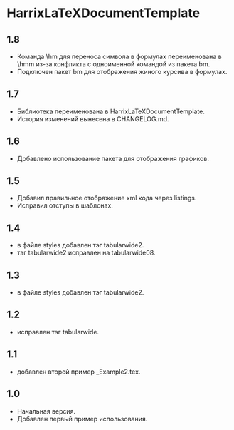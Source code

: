 HarrixLaTeXDocumentTemplate
===========================

1.8
---
 * Команда \hm для переноса символа в формулах переименована в \hmm из-за конфликта с одноименной командой из пакета bm.
 * Подключен пакет bm для отображения жиного курсива в формулах.
 
1.7
---
 * Библиотека переименована в HarrixLaTeXDocumentTemplate.
 * История изменений вынесена в CHANGELOG.md.

1.6
---
 *  Добавлено использование пакета для отображения графиков.

1.5
---
 *  Добавил правильное отображение xml кода через listings.
 * Исправил отступы в шаблонах.

1.4
---
 * в файле styles добавлен тэг tabularwide2.
 * тэг tabularwide2 исправлен на tabularwide08.

1.3
---
 * в файле styles добавлен тэг tabularwide2.

1.2
---
 * исправлен тэг tabularwide.

1.1
---
 * добавлен второй пример _Example2.tex.

1.0
---
 * Начальная версия.
 * Добавлен первый пример использования.
